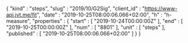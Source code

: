 {
  "kind" : "steps",
  "slug" : "2019/10/G2Sig",
  "client_id" : "https://www-api.jvt.me/fit",
  "date" : "2019-10-25T08:00:06.066+02:00",
  "h" : "h-measure",
  "properties" : {
    "start" : [ "2019-10-24T00:00:00Z" ],
    "end" : [ "2019-10-25T00:00:00Z" ],
    "num" : [ "8801" ],
    "unit" : [ "steps" ],
    "published" : [ "2019-10-25T08:00:06.066+02:00" ]
  }
}
